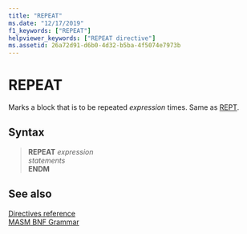 ```yaml
---
title: "REPEAT"
ms.date: "12/17/2019"
f1_keywords: ["REPEAT"]
helpviewer_keywords: ["REPEAT directive"]
ms.assetid: 26a72d91-d6b0-4d32-b5ba-4f5074e7973b
---
```

# REPEAT

Marks a block that is to be repeated *expression* times. Same as [REPT](../../assembler/masm/rept.md).

## Syntax

> **REPEAT** *expression*\
> *statements*\
> **ENDM**

## See also

[Directives reference](directives-reference.md)<br/>
[MASM BNF Grammar](masm-bnf-grammar.md)
